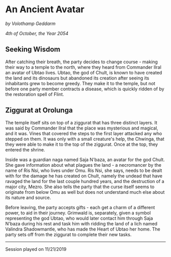 # An Ancient Avatar

*by Volothamp Geddarm*

*4th of October, the Year 2054*

## Seeking Wisdom
After catching their breath, the party decides to change course - making their way to a temple to the north, where they heard from Commander Ilral an avatar of Ubtao lives. Ubtao, the god of Chult, is known to have created the land and its dinosaurs but abandoned its creation after seeing its inhabitants grew to become greedy. They make it to the temple, but not before one party member contracts a disease, which is quickly ridden of by the restoration spell of Flint. 

## Ziggurat at Orolunga
The temple itself sits on top of a ziggurat that has three distinct layers. It was said by Commander Ilral that the place was mysterious and magical, and it was. Vines that covered the steps to the first layer attacked any who stepped on them. It was only with a small creature's help, the Chwinga, that they were able to make it to the top of the ziggurat. Once at the top, they entered the shrine. 

Inside was a guardian naga named Saja N'baza, an avatar for the god Chult. She gave information about what plagues the land - a necromancer by the name of Ris Nsi, who lives under Omu. Ris Nsi, she says, needs to be dealt with for the damage he has created on Chult, namely the undead that have ravaged the land for the last couple hundred years, and the destruction of a major city, Mezro. She also tells the party that the curse itself seems to originate from below Omu as well but does not understand much else about its nature and source. 

Before leaving, the party accepts gifts - each get a charm of a different power, to aid in their journey. Grimwald is, separately, given a symbol representing the god Ubtao, who would later contact him through Saja N'baza during his rest and task him with ridding the land of a lich named Valindra Shadowmantle, who has made the Heart of Ubtao her home. The party sets off from the ziggurat to complete their new tasks.





----------------------------
Session played on 11/21/2019
